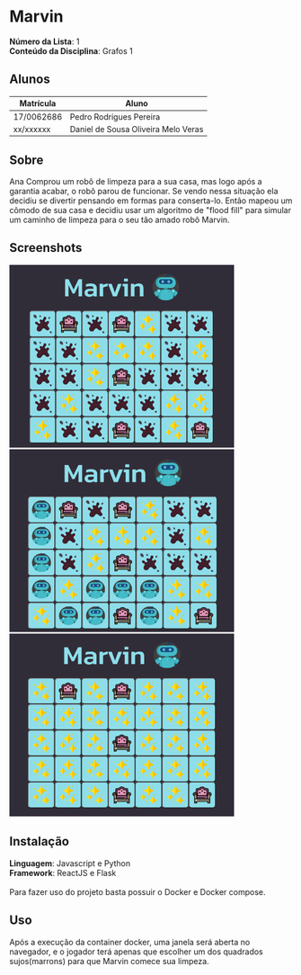 # Marvin

**Número da Lista**: 1<br>
**Conteúdo da Disciplina**: Grafos 1<br>

## Alunos
|Matrícula | Aluno |
| -- | -- |
| 17/0062686 |  Pedro Rodrigues Pereira |
| xx/xxxxxx  |  Daniel de Sousa Oliveira Melo Veras |

## Sobre 
Ana Comprou um robô de limpeza para a sua casa, mas logo após a garantia acabar, o robô parou de funcionar. Se vendo nessa situação ela decidiu se divertir pensando em formas para conserta-lo. Então mapeou um cômodo de sua casa e decidiu usar um algoritmo de "flood fill" para simular um caminho de limpeza para o seu tão amado robô Marvin.

## Screenshots

<p float="left">
  <img src="./docs/01.png" width="400" height="325"/>
  <img src="./docs/02.png" width="400" height="325" /> 
  <img src="./docs/03.png" width="400" height="325" />
</p>

## Instalação 
**Linguagem**: Javascript e Python<br>
**Framework**: ReactJS e Flask<br>
<br>
Para fazer uso do projeto basta possuir o Docker e Docker compose.

## Uso 
Após a execução da container docker, uma janela será aberta no navegador, e o jogador terá apenas que escolher um dos quadrados sujos(marrons) para que Marvin comece sua limpeza.

